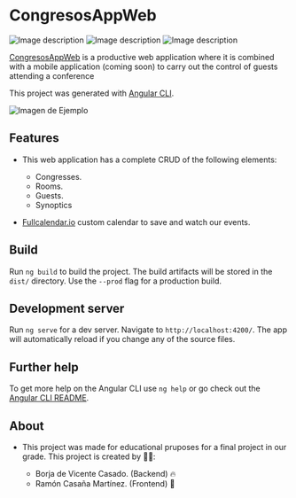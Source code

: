 # CongresosAppWeb

![Image description](https://img.shields.io/badge/angular-7.3.8-lightgrey.svg) ![Image description](https://img.shields.io/badge/build-passing-green.svg) ![Image description](https://img.shields.io/david/expressjs/express.svg)

[CongresosAppWeb](https://congresosapp2019.firebaseapp.com) is a productive web application where it is combined with a mobile application (coming soon) to carry out the control of guests attending a conference

This project was generated with [Angular CLI](https://cli.angular.io).


 ![Imagen de Ejemplo](https://imgur.com/PGRCRJO)

## Features

- This web application has a complete CRUD of the following elements:

  - Congresses.
  - Rooms.
  - Guests.
  - Synoptics

- [Fullcalendar.io](https://fullcalendar.io) custom calendar to save and watch our events.

## Build

Run `ng build` to build the project. The build artifacts will be stored in the `dist/` directory. Use the `--prod` flag for a production build.

## Development server

Run `ng serve` for a dev server. Navigate to `http://localhost:4200/`. The app will automatically reload if you change any of the source files.

## Further help

To get more help on the Angular CLI use `ng help` or go check out the [Angular CLI README](https://github.com/angular/angular-cli/blob/master/README.md).

## About
- This project was made for educational pruposes for a final project in our grade. This project is created by 👨‍💻:

  - Borja de Vicente Casado. (Backend) 🔥 
  - Ramón Casaña Martínez.  (Frontend) 🎨
